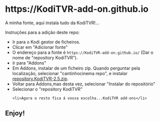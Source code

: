 <h1 id="httpsKodiTVR-add-ongithubio">https://KodiTVR-add-on.github.io</h1>
		
<p>A minha fonte, aqui instala tudo da KodiTVR!...</p>
<p>Instruções para a adição deste repo:</p>
<p align="left">
  </p><ul>
    <li>Ir para o Kodi gestor de ficheiros.</li>
    <li>Clicar em "Adicionar fonte"</li>
    <li>O endereço para a fonte é <code>https://KodiTVR-add-on.github.io/</code> (Dar o nome de "repository KodiTVR").</li>
    <li>Ir para "Addons"</li>
    <li>Em Addons, instalar de um ficheiro zip. Quando perguntar pela localização, selecionar "cantinhocinema repo", e instalar <a href="/KodiTVR-add-on/KodiTVR-add-on.github.io/blob/master/repository.KodiTVR-2.5.zip">repository.KodiTVR-2.5.zip</a>.</li>
    <li>Voltar para Addons,mas desta vez, selecionar "Instalar do repositório"</li>
    <li>Selecionar o "repository KodiTVR"</li>
<pre><code>&lt;li&gt;Agora o resto fica á vossa escolha...KodiTVR add-ons&lt;/li&gt;
</code></pre>
  </ul>
<p></p>

<h2 id="enjoy">Enjoy!</h2>
